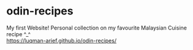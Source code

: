 # odin-recipes
My first Website!
Personal collection on my favourite Malaysian Cuisine recipe ^_^    
https://luqman-arief.github.io/odin-recipes/